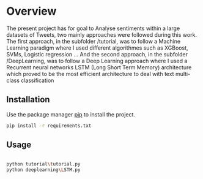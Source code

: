 # Overview

The present project has for goal to Analyse sentiments within a large datasets of Tweets, two mainly approaches were followed during this work.
The first approach, in the subfolder /tutorial, was to follow a Machine Learning paradigm where I used different algorithmes such as XGBoost, SVMs, Logistic regression ...
And the second approach, in the subfolder /DeepLearning, was to follow a Deep Learning approach where I used a Recurrent neural networks LSTM (Long Short Term Memory) architecture which proved to be the most efficient architecture to deal with text multi-class classification 

## Installation

Use the package manager [pip](https://pip.pypa.io/en/stable/) to install the project.

```bash
pip install -r requirements.txt
```

## Usage

```bash

python tutorial\tutorial.py
python deeplearning\LSTM.py

```

